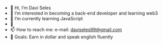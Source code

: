 - 👋 Hi, I’m Davi Seles
- 👀 I’m interested in becoming a back-end developer and learning web3
- 🌱 I’m currently learning JavaScript
- 💞️ 
- 📫 How to reach me: e-mail: daviseles99@gmail.com
- :dart: Goals: Earn in dollar and speak english fluently
<!---
davizinho98/davizinho98 is a ✨ special ✨ repository because its `README.md` (this file) appears on your GitHub profile.
You can click the Preview link to take a look at your changes.
--->
